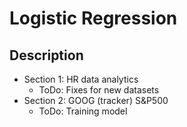 # Logistic Regression


## Description

* Section 1: HR data analytics
  * ToDo: Fixes for new datasets
* Section 2: GOOG (tracker) S&P500
  * ToDo: Training model
